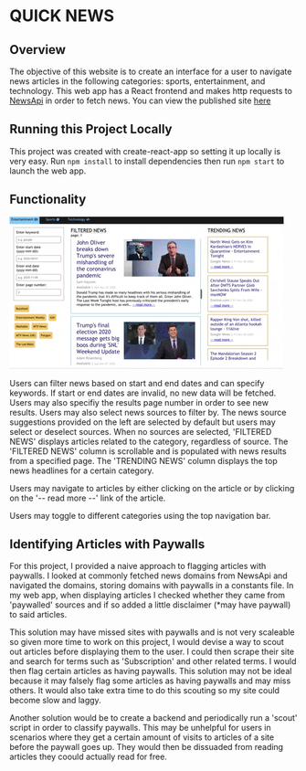 # QUICK NEWS

## Overview
The objective of this website is to create an interface for a user to navigate news
articles in the following categories: sports, entertainment, and technology. This
web app has a React frontend and makes http requests to [NewsApi](https://newsapi.org/)
in order to fetch news. You can view the published site [here](https://quicknews-ses.herokuapp.com/)


## Running this Project Locally
This project was created with create-react-app so setting it up locally is very easy.
Run `npm install` to install dependencies then run `npm start` to launch the web
app.

## Functionality
![](quicknews.gif)

Users can filter news based on start and end dates and can specify keywords. If
start or end dates are invalid, no new data will be fetched. Users may also specifiy 
the results page number in order to see new results. Users may also select news 
sources to filter by. The news source suggestions provided on the left are selected 
by default but users may select or deselect sources. When no sources are selected, 
'FILTERED NEWS' displays articles related to the category, regardless
of source. The 'FILTERED NEWS' column is scrollable and is populated with news 
results from a specified page. The 'TRENDING NEWS' column displays the top news 
headlines for a certain category.

Users may navigate to articles by either clicking on the article or by clicking
on the '-- read more --' link of the article. 

Users may toggle to different categories using the top navigation bar.

## Identifying Articles with Paywalls

For this project, I provided a naive approach to flagging articles with paywalls.
I looked at commonly fetched news domains from NewsApi and navigated the domains,
storing domains with paywalls in a constants file. In my web app, when displaying
articles I checked whether they came from 'paywalled' sources and if so added
a little disclaimer (*may have paywall) to said articles.

This solution may have missed sites with paywalls and is not very scaleable so
given more time to work on this project, I would devise a way to scout out
articles before displaying them to the user. I could then scrape their site and search
for terms such as 'Subscription' and other related terms. I would then flag
certain articles as having paywalls. This solution may not be ideal because 
it may falsely flag some articles as having paywalls and may miss others. It
would also take extra time to do this scouting so my site could become slow
and laggy.

Another solution would be to create a backend and periodically run a 'scout' script
in order to classify paywalls. This may be unhelpful for users in scenarios where
they get a certain amount of visits to articles of a site before the paywall goes
up. They would then be dissuaded from reading articles they coould actually read
for free.


